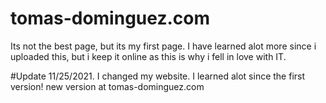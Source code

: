 # tomas-dominguez.com

Its not the best page, but its my first page. I have learned alot more since i uploaded this, but i keep it online as this is why i fell in love with IT.


#Update 11/25/2021. I changed my website. I learned alot since the first version! new version at tomas-dominguez.com
